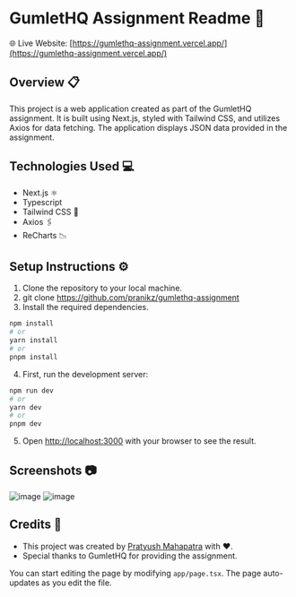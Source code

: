 # GumletHQ Assignment Readme :rocket:

🌐 Live Website: [https://gumlethq-assignment.vercel.app/](https://gumlethq-assignment.vercel.app/)

## Overview :clipboard:

This project is a web application created as part of the GumletHQ assignment. It is built using Next.js, styled with Tailwind CSS, and utilizes Axios for data fetching. The application displays JSON data provided in the assignment.

## Technologies Used :computer:

- Next.js ⚛️
- Typescript
- Tailwind CSS 🌊
- Axios 🖇️
- ReCharts 📉

## Setup Instructions :gear:

1. Clone the repository to your local machine.
2. git clone <https://github.com/pranikz/gumlethq-assignment>
3. Install the required dependencies.
 ```bash
npm install
# or
yarn install
# or
pnpm install
```
4. First, run the development server:
```bash
npm run dev
# or
yarn dev
# or
pnpm dev
```

5. Open [http://localhost:3000](http://localhost:3000) with your browser to see the result.

## Screenshots :camera:

![image](https://github.com/pranikz/gumlethq-assignment/assets/44764138/2a4c2b64-a4b1-4e5b-ac13-d183f82ee60e)
![image](https://github.com/pranikz/gumlethq-assignment/assets/44764138/8d13e252-5f11-469c-9ce6-173a65be4007)



## Credits :clap:

- This project was created by [Pratyush Mahapatra](https://www.pranikz.dev/)  with ❤️.
- Special thanks to GumletHQ for providing the assignment.

You can start editing the page by modifying `app/page.tsx`. The page auto-updates as you edit the file.
